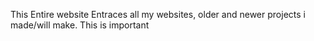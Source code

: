 This Entire website Entraces all my websites, older and newer projects i made/will make. This is important
